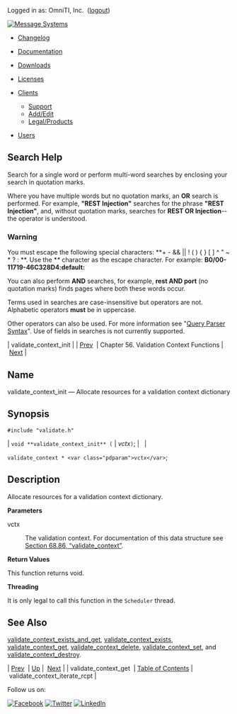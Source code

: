 Logged in as: OmniTI, Inc.  ([logout](https://support.messagesystems.com/logout.php))

[![Message Systems](https://support.messagesystems.com/images/ms-white205.png)](https://support.messagesystems.com/start.php) 

*   [Changelog](https://support.messagesystems.com/start.php?show=changelog)
*   [Documentation](https://support.messagesystems.com/docs/)
*   [Downloads](https://support.messagesystems.com/start.php)

*   [Licenses](https://support.messagesystems.com/license_summary.php)
*   <a href="">Clients</a>
    *   [Support](https://support.messagesystems.com/cs.php)
    *   [Add/Edit](https://support.messagesystems.com/edit_client.php)
    *   [Legal/Products](https://support.messagesystems.com/edit_products.php)
*   [Users](https://support.messagesystems.com/edit_customer.php)

## Search Help

Search for a single word or perform multi-word searches by enclosing your search in quotation marks.

Where you have multiple words but no quotation marks, an **OR** search is performed. For example, **"REST Injection"** searches for the phrase **"REST Injection"**, and, without quotation marks, searches for **REST OR Injection**--the operator is understood.

### Warning

You must escape the following special characters: **+ - && || ! ( ) { } [ ] ^ " ~ * ? : \**. Use the **\** character as the escape character. For example: **B0/00-11719-46C328D4\:default\:**

You can also perform **AND** searches, for example, **rest AND port** (no quotation marks) finds pages where both these words occur.

Terms used in searches are case-insensitive but operators are not. Alphabetic operators **must** be in uppercase.

Other operators can also be used. For more information see "[Query Parser Syntax](https://lucene.apache.org/core/old_versioned_docs/versions/3_0_0/queryparsersyntax.html)". Use of fields in searches is not currently supported.

| validate_context_init |
| [Prev](apis.validate_context_get.php)  | Chapter 56. Validation Context Functions |  [Next](apis.validate_context_iterate_rcpt.php) |

<a name="apis.validate_context_init"></a>
## Name

validate_context_init — Allocate resources for a validation context dictionary

## Synopsis

`#include "validate.h"`

| `void **validate_context_init** (` | <var class="pdparam">vctx</var>`)`; |   |

`validate_context * <var class="pdparam">vctx</var>`;<a name="idp37022800"></a>
## Description

Allocate resources for a validation context dictionary.

**Parameters**

<dl class="variablelist">

<dt>vctx</dt>

<dd>

The validation context. For documentation of this data structure see [Section 68.86, “validate_context”](structs.validate_context.php "68.86. validate_context").

</dd>

</dl>

**Return Values**

This function returns void.

**Threading**

It is only legal to call this function in the `Scheduler` thread.

<a name="idp37029808"></a>
## See Also

[validate_context_exists_and_get](apis.validate_context_exists_and_get.php "validate_context_exists_and_get"), [validate_context_exists](apis.validate_context_exists.php "validate_context_exists"), [validate_context_get](apis.validate_context_get.php "validate_context_get"), [validate_context_delete](apis.validate_context_delete.php "validate_context_delete"), [validate_context_set](apis.validate_context_set.php "validate_context_set"), and [validate_context_destroy](apis.validate_context_destroy.php "validate_context_destroy").

| [Prev](apis.validate_context_get.php)  | [Up](validate.php) |  [Next](apis.validate_context_iterate_rcpt.php) |
| validate_context_get  | [Table of Contents](index.php) |  validate_context_iterate_rcpt |

Follow us on:

[![Facebook](https://support.messagesystems.com/images/icon-facebook.png)](http://www.facebook.com/messagesystems) [![Twitter](https://support.messagesystems.com/images/icon-twitter.png)](http://twitter.com/#!/MessageSystems) [![LinkedIn](https://support.messagesystems.com/images/icon-linkedin.png)](http://www.linkedin.com/company/message-systems)